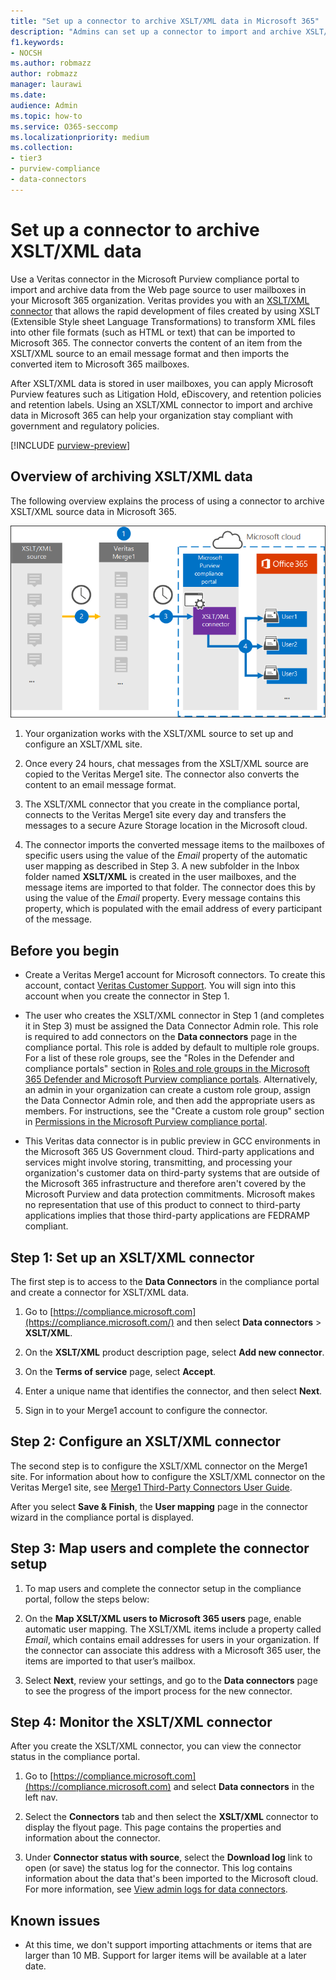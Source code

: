 ```yaml
---
title: "Set up a connector to archive XSLT/XML data in Microsoft 365"
description: "Admins can set up a connector to import and archive XSLT/XML data from Veritas in Microsoft 365. This connector lets you archive data from third-party data sources in Microsoft 365 so you can use compliance features such as legal hold, content search, and retention policies to manage your organization's third-party data."
f1.keywords:
- NOCSH
ms.author: robmazz
author: robmazz
manager: laurawi
ms.date: 
audience: Admin
ms.topic: how-to
ms.service: O365-seccomp
ms.localizationpriority: medium
ms.collection:
- tier3
- purview-compliance
- data-connectors
---
```


# Set up a connector to archive XSLT/XML data

Use a Veritas connector in the Microsoft Purview compliance portal to import and archive data from the Web page source to user mailboxes in your Microsoft 365 organization. Veritas provides you with an [XSLT/XML connector](https://globanet.com/xslt-xml) that allows the rapid development of files created by using XSLT (Extensible Style sheet Language Transformations) to transform XML files into other file formats (such as HTML or text) that can be imported to Microsoft 365. The connector converts the content of an item from the XSLT/XML source to an email message format and then imports the converted item to Microsoft 365 mailboxes.

After XSLT/XML data is stored in user mailboxes, you can apply Microsoft Purview features such as Litigation Hold, eDiscovery, and retention policies and retention labels. Using an XSLT/XML connector to import and archive data in Microsoft 365 can help your organization stay compliant with government and regulatory policies.

[!INCLUDE [purview-preview](../includes/purview-preview.md)]

## Overview of archiving XSLT/XML data

The following overview explains the process of using a connector to archive XSLT/XML source data in Microsoft 365.

![Archiving workflow for XSLT/XML data.](../media/XSLT-XMLConnectorWorkflow.png)

1. Your organization works with the XSLT/XML source to set up and configure an XSLT/XML site.

2. Once every 24 hours, chat messages from the XSLT/XML source are copied to the Veritas Merge1 site. The connector also converts the content to an email message format.

3. The XSLT/XML connector that you create in the compliance portal, connects to the Veritas Merge1 site every day and transfers the messages to a secure Azure Storage location in the Microsoft cloud.

4. The connector imports the converted message items to the mailboxes of specific users using the value of the *Email* property of the automatic user mapping as described in Step 3. A new subfolder in the Inbox folder named **XSLT/XML** is created in the user mailboxes, and the message items are imported to that folder. The connector does this by using the value of the *Email* property. Every message contains this property, which is populated with the email address of every participant of the message.

## Before you begin

- Create a Veritas Merge1 account for Microsoft connectors. To create this account, contact [Veritas Customer Support](https://www.veritas.com/content/support/). You will sign into this account when you create the connector in Step 1.

- The user who creates the XSLT/XML connector in Step 1 (and completes it in Step 3) must be assigned the Data Connector Admin role. This role is required to add connectors on the **Data connectors** page in the compliance portal. This role is added by default to multiple role groups. For a list of these role groups, see the "Roles in the Defender and compliance portals" section in [Roles and role groups in the Microsoft 365 Defender and Microsoft Purview compliance portals](../security/office-365-security/scc-permissions.md#roles-in-the-defender-and-compliance-portals). Alternatively, an admin in your organization can create a custom role group, assign the Data Connector Admin role, and then add the appropriate users as members. For instructions, see the "Create a custom role group" section in [Permissions in the Microsoft Purview compliance portal](microsoft-365-compliance-center-permissions.md#create-a-custom-role-group).

- This Veritas data connector is in public preview in GCC environments in the Microsoft 365 US Government cloud. Third-party applications and services might involve storing, transmitting, and processing your organization's customer data on third-party systems that are outside of the Microsoft 365 infrastructure and therefore aren't covered by the Microsoft Purview and data protection commitments. Microsoft makes no representation that use of this product to connect to third-party applications implies that those third-party applications are FEDRAMP compliant.

## Step 1: Set up an XSLT/XML connector

The first step is to access to the **Data Connectors** in the compliance portal and create a connector for XSLT/XML data.

1. Go to [https://compliance.microsoft.com](https://compliance.microsoft.com/) and then select **Data connectors** > **XSLT/XML**.

2. On the **XSLT/XML** product description page, select **Add new connector**.

3. On the **Terms of service** page, select **Accept**.

4. Enter a unique name that identifies the connector, and then select **Next**.

5. Sign in to your Merge1 account to configure the connector.

## Step 2: Configure an XSLT/XML connector

The second step is to configure the XSLT/XML connector on the Merge1 site. For information about how to configure the XSLT/XML connector on the Veritas Merge1 site, see [Merge1 Third-Party Connectors User Guide](https://docs.ms.merge1.globanetportal.com/Merge1%20Third-Party%20Connectors%20XSLT-XML%20User%20Guide%20.pdf).

After you select **Save & Finish**, the **User mapping** page in the connector wizard in the compliance portal is displayed.

## Step 3: Map users and complete the connector setup

1. To map users and complete the connector setup in the compliance portal, follow the steps below:

2. On the **Map XSLT/XML users to Microsoft 365 users** page, enable automatic user mapping. The XSLT/XML items include a property called *Email*, which contains email addresses for users in your organization. If the connector can associate this address with a Microsoft 365 user, the items are imported to that user’s mailbox.

3. Select **Next**, review your settings, and go to the **Data connectors** page to see the progress of the import process for the new connector.

## Step 4: Monitor the XSLT/XML connector

After you create the XSLT/XML connector, you can view the connector status in the compliance portal.

1. Go to [https://compliance.microsoft.com](https://compliance.microsoft.com) and select **Data connectors** in the left nav.

2. Select the **Connectors** tab and then select the **XSLT/XML** connector to display the flyout page. This page contains the properties and information about the connector.

3. Under **Connector status with source**, select the **Download log** link to open (or save) the status log for the connector. This log contains information about the data that's been imported to the Microsoft cloud. For more information, see [View admin logs for data connectors](data-connector-admin-logs.md).

## Known issues

- At this time, we don't support importing attachments or items that are larger than 10 MB. Support for larger items will be available at a later date.
